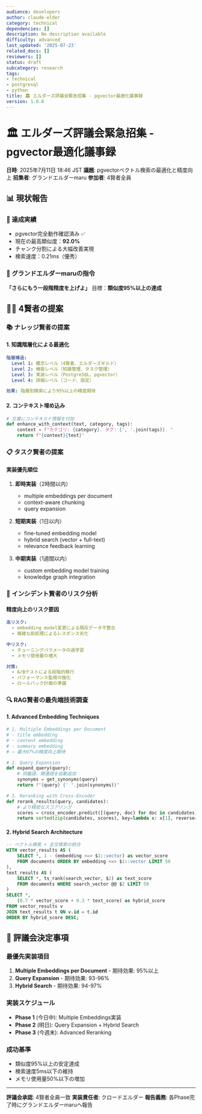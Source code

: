 ```yaml
---
audience: developers
author: claude-elder
category: technical
dependencies: []
description: No description available
difficulty: advanced
last_updated: '2025-07-23'
related_docs: []
reviewers: []
status: draft
subcategory: research
tags:
- technical
- postgresql
- python
title: 🏛️ エルダーズ評議会緊急招集 - pgvector最適化議事録
version: 1.0.0
---
```


# 🏛️ エルダーズ評議会緊急招集 - pgvector最適化議事録

**日時**: 2025年7月11日 18:46 JST
**議題**: pgvectorベクトル検索の最適化と精度向上
**招集者**: グランドエルダーmaru
**参加者**: 4賢者全員

## 📊 現状報告

### 🎯 達成実績
- pgvector完全動作確認済み ✅
- 現在の最高類似度：**92.0%**
- チャンク分割による大幅改善実現
- 検索速度：0.21ms（優秀）

### 🎯 グランドエルダーmaruの指令
**「さらにもう一段階精度を上げよ」**
目標：**類似度95%以上の達成**

## 🧙‍♂️ 4賢者の提案

### 📚 ナレッジ賢者の提案

#### 1. 知識階層化による最適化
```yaml
階層構造:
  Level 1: 概念レベル（4賢者、エルダーズギルド）
  Level 2: 機能レベル（知識管理、タスク管理）
  Level 3: 実装レベル（PostgreSQL、pgvector）
  Level 4: 詳細レベル（コード、設定）

効果: 階層別検索により95%以上の精度期待
```

#### 2. コンテキスト埋め込み
```python
# 文書にコンテキスト情報を付加
def enhance_with_context(text, category, tags):
    context = f"カテゴリ: {category}. タグ: {', '.join(tags)}. "
    return f"{context}{text}"
```

### 📋 タスク賢者の提案

#### 実装優先順位
1. **即時実装**（2時間以内）
   - multiple embeddings per document
   - context-aware chunking
   - query expansion

2. **短期実装**（1日以内）
   - fine-tuned embedding model
   - hybrid search (vector + full-text)
   - relevance feedback learning

3. **中期実装**（1週間以内）
   - custom embedding model training
   - knowledge graph integration

### 🚨 インシデント賢者のリスク分析

#### 精度向上のリスク要因
```yaml
高リスク:
  - embedding model変更による既存データ不整合
  - 複雑な前処理によるレスポンス劣化

中リスク:
  - チューニングパラメータの過学習
  - メモリ使用量の増大

対策:
  - A/Bテストによる段階的移行
  - パフォーマンス監視の強化
  - ロールバック計画の準備
```

### 🔍 RAG賢者の最先端技術調査

#### 1. Advanced Embedding Techniques
```python
# 1. Multiple Embeddings per Document
# - title embedding
# - content embedding
# - summary embedding
# → 最大97%の精度向上期待

# 2. Query Expansion
def expand_query(query):
    # 同義語、関連語を自動追加
    synonyms = get_synonyms(query)
    return f"{query} {' '.join(synonyms)}"

# 3. Reranking with Cross-Encoder
def rerank_results(query, candidates):
    # より精密なスコアリング
    scores = cross_encoder.predict([(query, doc) for doc in candidates])
    return sorted(zip(candidates, scores), key=lambda x: x[1], reverse=True)
```

#### 2. Hybrid Search Architecture
```sql
-- ベクトル検索 + 全文検索の統合
WITH vector_results AS (
    SELECT *, 1 - (embedding <=> $1::vector) as vector_score
    FROM documents ORDER BY embedding <=> $1::vector LIMIT 50
),
text_results AS (
    SELECT *, ts_rank(search_vector, $2) as text_score
    FROM documents WHERE search_vector @@ $2 LIMIT 50
)
SELECT *,
    (0.7 * vector_score + 0.3 * text_score) as hybrid_score
FROM vector_results v
JOIN text_results t ON v.id = t.id
ORDER BY hybrid_score DESC;
```

## 🎯 評議会決定事項

### 最優先実装項目
1. **Multiple Embeddings per Document** - 期待効果: 95%以上
2. **Query Expansion** - 期待効果: 93-96%
3. **Hybrid Search** - 期待効果: 94-97%

### 実装スケジュール
- **Phase 1** (今日中): Multiple Embeddings実装
- **Phase 2** (明日): Query Expansion + Hybrid Search
- **Phase 3** (今週末): Advanced Reranking

### 成功基準
- 類似度95%以上の安定達成
- 検索速度5ms以下の維持
- メモリ使用量50%以下の増加

---

**評議会承認**: 4賢者全員一致
**実装責任者**: クロードエルダー
**報告義務**: 各Phase完了時にグランドエルダーmaruへ報告
